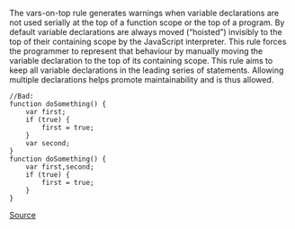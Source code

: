The vars-on-top rule generates warnings when variable declarations are not used serially at the top of a function scope or the top of a program. By default variable declarations are always moved (“hoisted”) invisibly to the top of their containing scope by the JavaScript interpreter. This rule forces the programmer to represent that behaviour by manually moving the variable declaration to the top of its containing scope. This rule aims to keep all variable declarations in the leading series of statements. Allowing multiple declarations helps promote maintainability and is thus allowed.

```
//Bad:
function doSomething() {
    var first;
    if (true) {
        first = true;
    }
    var second;
}
function doSomething() {
    var first,second;
    if (true) {
        first = true;
    }
}
```

[Source](http://eslint.org/docs/rules/vars-on-top)
